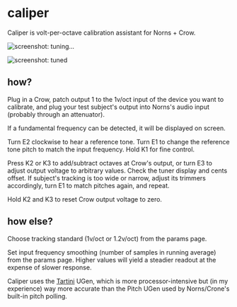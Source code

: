 # caliper

Caliper is volt-per-octave calibration assistant for Norns + Crow.

![screenshot: tuning...](https://synthetiv.github.io/misc/caliper-out.png)

![screenshot: tuned](https://synthetiv.github.io/misc/caliper-in.png)

## how?

Plug in a Crow, patch output 1 to the 1v/oct input of the device you want to calibrate, and plug your test subject's output into Norns's audio input (probably through an attenuator).

If a fundamental frequency can be detected, it will be displayed on screen. 

Turn E2 clockwise to hear a reference tone. Turn E1 to change the reference tone pitch to match the input frequency. Hold K1 for fine control.

Press K2 or K3 to add/subtract octaves at Crow's output, or turn E3 to adjust output voltage to arbitrary values. Check the tuner display and cents offset. If subject's tracking is too wide or narrow, adjust its trimmers accordingly, turn E1 to match pitches again, and repeat.

Hold K2 and K3 to reset Crow output voltage to zero.

## how else?

Choose tracking standard (1v/oct or 1.2v/oct) from the params page.

Set input frequency smoothing (number of samples in running average) from the params page. Higher values will yield a steadier readout at the expense of slower response.

Caliper uses the [Tartini](http://doc.sccode.org/Classes/Tartini.html) UGen, which is more processor-intensive but (in my experience) way more accurate than the Pitch UGen used by Norns/Crone's built-in pitch polling.
